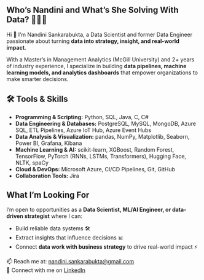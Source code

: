 <!--
**nandinisankarabukta-git/nandinisankarabukta-git** is a ✨ _special_ ✨ repository because its `README.md` (this file) appears on your GitHub profile.

Here are some ideas to get you started:

- 🔭 I’m currently working on ...
- 🌱 I’m currently learning ...
- 👯 I’m looking to collaborate on ...
- 🤔 I’m looking for help with ...
- 💬 Ask me about ...
- 📫 How to reach me: ...
- 😄 Pronouns: ...
- ⚡ Fun fact: ...
-->
## Who’s Nandini and What’s She Solving With Data? 👩🏽‍💻

Hi 👋 I’m Nandini Sankarabukta, a Data Scientist and former Data Engineer passionate about turning **data into strategy, insight, and real-world impact**.  

With a Master’s in Management Analytics (McGill University) and 2+ years of industry experience, I specialize in building **data pipelines, machine learning models, and analytics dashboards** that empower organizations to make smarter decisions.  

## 🛠 Tools & Skills  

- **Programming & Scripting:** Python, SQL, Java, C, C#  
- **Data Engineering & Databases:** PostgreSQL, MySQL, MongoDB, Azure SQL, ETL Pipelines, Azure IoT Hub, Azure Event Hubs  
- **Data Analysis & Visualization:** pandas, NumPy, Matplotlib, Seaborn, Power BI, Grafana, Kibana  
- **Machine Learning & AI:** scikit-learn, XGBoost, Random Forest, TensorFlow, PyTorch (RNNs, LSTMs, Transformers), Hugging Face, NLTK, spaCy  
- **Cloud & DevOps:** Microsoft Azure, CI/CD Pipelines, Git, GitHub  
- **Collaboration Tools:** Jira  

## What I’m Looking For  

I’m open to opportunities as a **Data Scientist, ML/AI Engineer, or data-driven strategist** where I can:  
- Build reliable data systems 🛠  
- Extract insights that influence decisions 📊  
- Connect **data work with business strategy** to drive real-world impact ⚡  

📫 Reach me at: [nandini.sankarabukta@gmail.com](mailto:nandini.sankarabukta@gmail.com)  
🔗 Connect with me on [LinkedIn](https://www.linkedin.com/in/nandini-sankarabukta/)  
